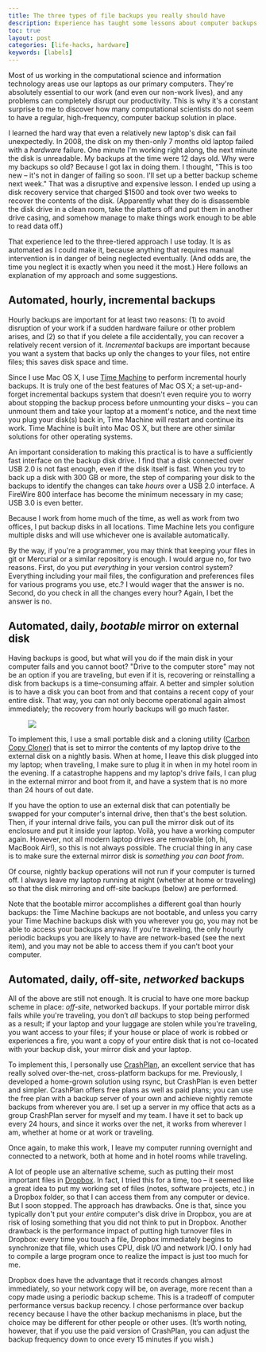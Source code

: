 ```yaml
---
title: The three types of file backups you really should have
description: Experience has taught some lessons about computer backups
toc: true
layout: post
categories: [life-hacks, hardware]
keywords: [labels]
---
```


Most of us working in the computational science and information technology areas use our laptops as our primary computers.  They're absolutely essential to our work (and even our non-work lives), and any problems can completely disrupt our productivity.  This is why it's a constant surprise to me to discover how many computational scientists do not seem to have a regular, high-frequency, computer backup solution in place.

I learned the hard way that even a relatively new laptop's disk can fail unexpectedly.  In 2008, the disk on my then-only 7 months old laptop failed with a *hardware* failure.  One minute I'm working right along, the next minute the disk is unreadable.  My backups at the time were 12 days old.  Why were my backups so old?  Because I got lax in doing them.  I thought, "This is too new – it's not in danger of failing so soon.  I'll set up a better backup scheme next week."  That was a disruptive and expensive lesson.  I ended up using a disk recovery service that charged $1500 and took over two weeks to recover the contents of the disk.  (Apparently what they do is disassemble the disk drive in a clean room, take the platters off and put them in another drive casing, and somehow manage to make things work enough to be able to read data off.)

That experience led to the three-tiered approach I use today.  It is as automated as I could make it, because anything that requires manual intervention is in danger of being neglected eventually.  (And odds are, the time you neglect it is exactly when you need it the most.)  Here follows an explanation of my approach and some suggestions.

Automated, hourly, incremental backups 
----------------------------------------------------

Hourly backups are important for at least two reasons: (1) to avoid disruption of your work if a sudden hardware failure or other problem arises, and (2) so that if you delete a file accidentally, you can recover a relatively recent version of it.  *Incremental* backups are important because you want a system that backs up only the changes to your files, not entire files; this saves disk space and time.

Since I use Mac OS X, I use [Time Machine](http://en.wikipedia.org/wiki/Time_Machine_(OS_X)) to perform incremental hourly backups.  It is truly one of the best features of Mac OS X; a set-up-and-forget incremental backups system that doesn't even require you to worry about stopping the backup process before unmounting your disks – you can unmount them and take your laptop at a moment's notice, and the next time you plug your disk(s) back in, Time Machine will restart and continue its work.   Time Machine is built into Mac OS X, but there are other similar solutions for other operating systems.

An important consideration to making this practical is to have a sufficiently fast interface on the backup disk drive.  I find that a disk connected over USB 2.0 is not fast enough, even if the disk itself is fast.  When you try to back up a disk with 300 GB or more, the step of comparing your disk to the backups to identify the changes can take *hours* over a USB 2.0 interface.  A FireWire 800 interface has become the minimum necessary in my case; USB 3.0 is even better.

Because I work from home much of the time, as well as work from two offices, I put backup disks in all locations.  Time Machine lets you configure multiple disks and will use whichever one is available automatically.

By the way, if you're a programmer, you may think that keeping your files in git or Mercurial or a similar repository is enough.  I would argue no, for two reasons.  First, do you put *everything* in your version control system?  Everything including your mail files, the configuration and preferences files for various programs you use, etc.?  I would wager that the answer is no.  Second, do you check in all the changes every hour?  Again, I bet the answer is no.

Automated, daily, *bootable* mirror on external disk
------------------------------------------------------------------

Having backups is good, but what will you do if the main disk in your computer fails and you cannot boot?  "Drive to the computer store" may not be an option if you are traveling, but even if it is, recovering or reinstalling a disk from backups is a time-consuming affair.  A better and simpler solution is to have a disk you can boot from and that contains a recent copy of your entire disk. That way, you can not only become operational again almost immediately; the recovery from hourly backups will go much faster. 

<figure class="float-right width-33">
  <img src="/blog/images/external-backup-drive.jpg">
</figure>

To implement this, I use a small portable disk and a cloning utility ([Carbon Copy Cloner](http://www.bombich.com)) that is set to mirror the contents of my laptop drive to the external disk on a nightly basis.  When at home, I leave this disk plugged into my laptop; when traveling, I make sure to plug it in when in my hotel room in the evening.  If a catastrophe happens and my laptop's drive fails, I can plug in the external mirror and boot from it, and have a system that is no more than 24 hours of out date.  

If you have the option to use an external disk that can potentially be swapped for your computer's internal drive, then that's the best solution.  Then, if your internal drive fails, you can pull the mirror disk out of its enclosure and put it inside your laptop.  Voilà, you have a working computer again.  However, not all modern laptop drives are removable (oh, hi, MacBook Air!), so this is not always possible.  The crucial thing in any case is to make sure the external mirror disk is *something you can boot from*.

Of course, nightly backup operations will not run if your computer is turned off.  I always leave my laptop running at night (whether at home or traveling) so that the disk mirroring and off-site backups (below) are performed.

Note that the bootable mirror accomplishes a different goal than hourly backups: the Time Machine backups are not bootable, and unless you carry your Time Machine backups disk with you wherever you go, you may not be able to access your backups anyway.  If you're traveling, the only hourly periodic backups you are likely to have are network-based (see the next item), and you may not be able to access them if you can't boot your computer.

Automated, daily, off-site, *networked* backups
-------------------------------------------------------------

All of the above are still not enough.  It is crucial to have one more backup scheme in place: *off-site*, networked backups.  If your portable mirror disk fails while you're traveling, you don’t *all* backups to stop being performed as a result; if your laptop and your luggage are stolen while you're traveling, you want access to your files; if your house or place of work is robbed or experiences a fire, you want a copy of your entire disk that is not co-located with your backup disk, your mirror disk and your laptop.

To implement this, I personally use [CrashPlan](http://www.code42.com/crashplan/), an excellent service that has really solved over-the-net, cross-platform backups for me.  Previously, I developed a home-grown solution using rsync, but CrashPlan is even better and simpler.  CrashPlan offers free plans as well as paid plans; you can use the free plan with a backup server of your own and achieve nightly remote backups from wherever you are.  I set up a server in my office that acts as a group CrashPlan server for myself and my team.  I have it set to back up every 24 hours, and since it works over the net, it works from wherever I am, whether at home or at work or traveling. 

Once again, to make this work, I leave my computer running overnight and connected to a network, both at home and in hotel rooms while traveling.

A lot of people use an alternative scheme, such as putting their most important files in [Dropbox](http://dropbox.com).  In fact, I tried this for a time, too – it seemed like a great idea to put my working set of files (notes, software projects, etc.) in a Dropbox folder, so that I can access them from any computer or device.  But I soon stopped.  The approach has drawbacks.  One is that, since you typically don't put your *entire* computer's disk drive in Dropbox, you are at risk of losing something that you did not think to put in Dropbox.  Another drawback is the performance impact of putting high turnover files in Dropbox: every time you touch a file, Dropbox immediately begins to synchronize that file, which uses CPU, disk I/O and network I/O.  I only had to compile a large program once to realize the impact is just too much for me.

Dropbox does have the advantage that it records changes almost immediately, so your network copy will be, on average, more recent than a copy made using a periodic backup scheme.  This is a tradeoff of computer performance versus backup recency.  I chose performance over backup recency because I have the other backup mechanisms in place, but the choice may be different for other people or other uses.  (It’s worth noting, however, that if you use the paid version of CrashPlan, you can adjust the backup frequency down to once every 15 minutes if you wish.)
